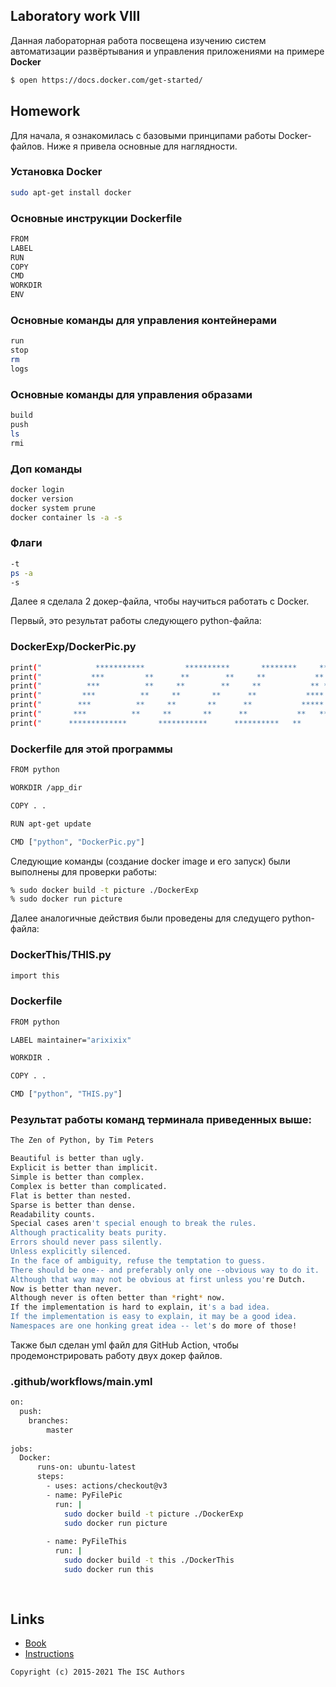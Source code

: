 ## Laboratory work VIII

Данная лабораторная работа посвещена изучению систем автоматизации развёртывания и управления приложениями на примере **Docker**

```sh
$ open https://docs.docker.com/get-started/
```

## Homework

Для начала, я ознакомилась с базовыми принципами работы Docker-файлов. Ниже я привела основные для наглядности.

### Установка Docker

```sh
sudo apt-get install docker
```

### Основные инструкции Dockerfile

```sh
FROM
LABEL
RUN
COPY
CMD
WORKDIR
ENV
```

### Основные команды для управления контейнерами

```sh
run
stop
rm
logs
```

### Основные команды для управления образами

```sh
build
push
ls
rmi
```

### Доп команды

```sh
docker login
docker version
docker system prune
docker container ls -a -s
```

### Флаги

```sh
-t
ps -a 
-s
```

Далее я сделала 2 докер-файла, чтобы научиться работать с Docker.

Первый, это результат работы следующего python-файла:

### DockerExp/DockerPic.py
```sh
print("            ***********         **********       ********     **  ***       ************     **********  ")
print("           ***         **      **        **     **           **  ***       **               ***     **   ")
print("          ***          **     **        **     **           ** ***        **********       ***     **    ")
print("         ***          **     **       **      **           ****          **********      **********      ")
print("        ***          **     **       **      **           *****         **              ******           ")
print("       ***          **     **       **      **           **   ***      ***********     ***  ***          ")
print("      *************       ***********      **********   **      ***   ************    ***     ***        ")
```

### Dockerfile для этой программы 

```sh
FROM python

WORKDIR /app_dir

COPY . .

RUN apt-get update

CMD ["python", "DockerPic.py"]

```

Следующие команды (создание docker image и его запуск) были выполнены для проверки работы:

```sh
% sudo docker build -t picture ./DockerExp
% sudo docker run picture
```

Далее аналогичные действия были проведены для следущего python-файла:

### DockerThis/THIS.py

```sh
import this
```

### Dockerfile

```sh
FROM python

LABEL maintainer="arixixix"

WORKDIR .

COPY . .

CMD ["python", "THIS.py"]
```

### Результат работы команд терминала приведенных выше:

```sh
The Zen of Python, by Tim Peters

Beautiful is better than ugly.
Explicit is better than implicit.
Simple is better than complex.
Complex is better than complicated.
Flat is better than nested.
Sparse is better than dense.
Readability counts.
Special cases aren't special enough to break the rules.
Although practicality beats purity.
Errors should never pass silently.
Unless explicitly silenced.
In the face of ambiguity, refuse the temptation to guess.
There should be one-- and preferably only one --obvious way to do it.
Although that way may not be obvious at first unless you're Dutch.
Now is better than never.
Although never is often better than *right* now.
If the implementation is hard to explain, it's a bad idea.
If the implementation is easy to explain, it may be a good idea.
Namespaces are one honking great idea -- let's do more of those!
```

Также был сделан yml файл для GitHub Action, чтобы продемонстрировать работу двух докер файлов.

### .github/workflows/main.yml

```sh
on:
  push:
    branches:
        master
          
jobs:
  Docker:
      runs-on: ubuntu-latest
      steps:
        - uses: actions/checkout@v3
        - name: PyFilePic
          run: |
            sudo docker build -t picture ./DockerExp
            sudo docker run picture
            
        - name: PyFileThis
          run: |
            sudo docker build -t this ./DockerThis
            sudo docker run this
          
          
```


## Links

- [Book](https://www.dockerbook.com)
- [Instructions](https://docs.docker.com/engine/reference/builder/)

```
Copyright (c) 2015-2021 The ISC Authors
```
